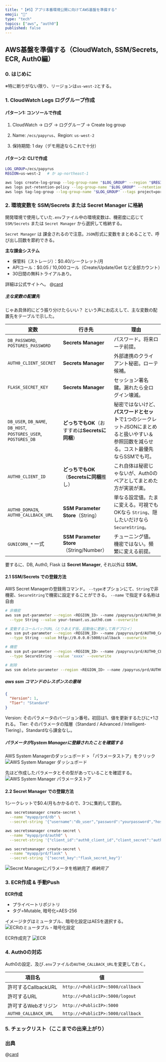 ```yaml
---
title: "【#5】アプリ本番環境公開に向けてAWS基盤を準備する"
emoji: "🔑"
type: "tech"
topics: ["aws", "auth0"]
published: false
---
```


## AWS基盤を準備する（CloudWatch, SSM/Secrets, ECR, Auth0編）

### 0. はじめに

※特に断りがない限り、リージョンは`us-west-2`とする。

### 1. CloudWatch Logs ロググループ作成

#### パターン1: コンソールで作成
1. CloudWatch → ログ → ロググループ → Create log group

2. Name: `/ecs/papyrus`、Region: `us-west-2`

3. 保持期間: 1 day（デモ用途ならこれで十分）

#### パターン2: CLIで作成

```bash
LOG_GROUP=/ecs/papyrus
REGION=us-west-2   # か ap-northeast-1

aws logs create-log-group --log-group-name "$LOG_GROUP" --region "$REGION" 2>/dev/null || true
aws logs put-retention-policy --log-group-name "$LOG_GROUP" --retention-in-days 1 --region "$REGION"
aws logs tag-log-group --log-group-name "$LOG_GROUP" --tags project=portfolio --region "$REGION"
```

### 2. 環境変数を SSM/Secrets または Secret Manager に格納

開発環境で使用していた`.env`ファイル中の環境変数は、機密度に応じて `SSM/Secrets` または `Secret Manager` から選択して格納する。

`Secret Manager` は 課金されるので注意。`JSON`形式に変数をまとめることで、呼び出し回数を節約できる。

**主な課金システム**
- 保管料（ストレージ）：$0.40/シークレット/月
- APIコール：$0.05 / 10,000コール（Create/Update/Get など全部カウント）
- 30日間の無料トライアルあり。

詳細は公式サイトへ。
@[card](https://aws.amazon.com/jp/secrets-manager/pricing/)

##### 主な変数の配置先

じゃあ具体的にどう振り分けたらいい？
という声にお応えして、主な変数の配置先をテーブルで示した。

| 変数 | 行き先 | 理由 |
| --- | --- | --- |
| `DB_PASSWORD`, `POSTGRES_PASSWORD`| **Secrets Manager**  | パスワード。将来ローテ前提。
| `AUTH0_CLIENT_SECRET`   | **Secrets Manager**  | 外部連携のクライアント秘密。ローテ候補。 
| `FLASK_SECRET_KEY`  | **Secrets Manager**  | セッション署名鍵。漏れたら全ログイン壊滅。 
| `DB_USER`, `DB_NAME`, `DB_HOST`, `POSTGRES_USER`, `POSTGRES_DB` | **どっちでもOK**（おすすめは**Secretsに同梱**） | 秘密ではないけど、**パスワードとセット**で1つのシークレットJSONにまとめると扱いやすい＆参照回数を減らせる。コスト最優先ならSSMでも可。 |
| `AUTH0_CLIENT_ID` | **どっちでもOK**（**Secretsに同梱**推し）  | これ自体は秘密じゃないが、Auth0のペアとしてまとめた方が実装が楽。 
| `AUTH0_DOMAIN`, `AUTH0_CALLBACK_URL` | **SSM Parameter Store**（String） | 単なる設定値。たまに変える。可視でもOKなら `String`、隠したいだけなら `SecureString`。 
| `GUNICORN_*` 一式   | **SSM Parameter Store**（String/Number） | チューニング値。機密ではない。頻繁に変える前提。

要するに、DB, Auth0, Flask は **Secret Manager**, それ以外は **SSM**。

#### 2.1 SSM/Secrets での登録方法
AWS Secret Managerの登録用コマンド。
`--type`オプションにて、`String`で非機密、`SecureString`で機密に設定することができる。
`--name` で指定する名称は自由

```bash
# 非機密
aws ssm put-parameter --region <REGION_ID> --name /papyrus/prd/AUTH0_DOMAIN \
  --type String --value your-tenant.us.auth0.com --overwrite

# 変動するコールバックURL（とりあえず仮。起動後に更新して再デプロイ）
aws ssm put-parameter --region <REGION_ID> --name /papyrus/prd/AUTH0_CALLBACK_URL \
  --type String --value http://0.0.0.0:5000/callback --overwrite

# 機密
aws ssm put-parameter --region <REGION_ID> --name /papyrus/prd/AUTH0_CLIENT_SECRET \
  --type SecureString --value 'xxxx' --overwrite

# 削除
aws ssm delete-parameter --region <REGION_ID> --name /papyrus/prd/AUTH0_CLIENT_SECRET
```

##### aws ssm コマンドのレスポンスの意味
```json
{
  "Version": 1,
  "Tier": "Standard"
}
```
Version: そのパラメータのバージョン番号。初回は1、値を更新するたびに+1される。
Tier: そのパラメータの階層（Standard / Advanced / Intelligent-Tiering）。Standardなら課金なし。

##### パラメータがSystem Managerに登録されたことを確認する

AWS System Managerのダッシュボード > 「パラメータストア」をクリック
![AWS System Manager ダッシュボード](https://storage.googleapis.com/zenn-user-upload/a1a9be9a6438-20250819.png)

先ほど作成したパラメータとその型があっていることを確認する。
![AWS System Manager パラメータストア](https://storage.googleapis.com/zenn-user-upload/624de395033a-20250819.png)

#### 2.2 Secret Manager での登録方法

1シークレットで$0.4/月もかかるので、3つに集約して節約。

```bash
aws secretsmanager create-secret \
  --name "myapp/prd/db" \
  --secret-string '{"username":"db_user","password":"yourpassword","host":"your_host","name":"db_name"}'

aws secretsmanager create-secret \
  --name "myapp/prd/auth0" \
  --secret-string '{"client_id":"auth0_client_id","client_secret":"auth0_client_secret","domain":"auth0_domain.com"}'

aws secretsmanager create-secret \
  --name "myapp/prd/flask" \
  --secret-string '{"secret_key":"flask_secret_key"}'
```

![Secret Managerにパラメータを格納完了](https://storage.googleapis.com/zenn-user-upload/6e419f17b98a-20250821.png)
*格納完了*

### 3. ECR作成 & 手動Push

**ECR作成**

* プライベートリポジトリ
* タグ=Mutable, 暗号化=AES-256

イメージタグはミュータブル、暗号化設定はAESを選択する。
![ECRのミュータブル・暗号化設定](https://storage.googleapis.com/zenn-user-upload/ee057d171e1f-20250811.png)

ECR作成完了
![ECR](https://storage.googleapis.com/zenn-user-upload/0db90c13e04f-20250811.png)

### 4. Auth0の対応

Auth0の設定、及び`.env`ファイルの`AUTH0_CALLBACK_URL`を変更しておく。

|項目名|値|
|---|---|
|許可するCallbackURL|`http://<PublicIP>:5000/callback`|
|許可するURL|`http://<PublicIP>:5000/logout`|
|許可するWebオリジン|`http://<PublicIP>:5000`
|`AUTH0_CALLBACK_URL`|`http://<PublicIP>:5000/callback`|

### 5. チェックリスト（ここまでの出来上がり）



### 出典
@[card](https://docs.aws.amazon.com/cli/latest/reference/ssm/put-parameter.html)

<!--
### 6. 次の記事

@[card](https://zenn.dev/nickelth/articles/reportapp06ecs)
-->